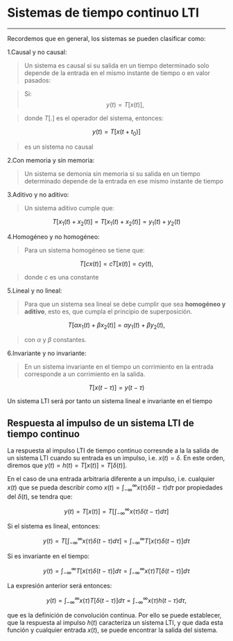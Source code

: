 
# Sistemas de tiempo continuo LTI
***

Recordemos que en general, los sistemas se pueden clasificar como:

1.Causal y no causal:

>Un sistema es causal si su salida en un tiempo determinado solo depende de la entrada en el mismo instante de tiempo o en valor pasados:

>Si: $$y(t) = T[x(t)],$$

>donde $T[.]$ es el operador del sistema, entonces:

$$y(t) = T[x(t+t_0)]$$ 

>es un sistema no causal

2.Con memoria y sin memoria: 

>Un sistema se demonia sin memoria si su salida en un tiempo determinado depende de la entrada en ese  mismo instante de tiempo

3.Aditivo y no aditivo:

>Un sistema aditivo cumple que:

$$T[x_1(t)+x_2(t)]=T[x_1(t)+x_2(t)]=y_1(t)+y_2(t)$$

4.Homogéneo y no homogéneo:

>Para un sistema homogéneo se tiene que:

$$T[cx(t)]=cT[x(t)]=cy(t),$$

>donde $c$ es una constante

5.Lineal y no lineal:

>Para que un sistema sea lineal se debe cumplir que sea **homogéneo y aditivo**, esto es, que cumpla el principio de superposición.

$$T[\alpha x_1(t)+ \beta x_2(t)] = \alpha y_1(t)+ \beta y_2(t),$$

>con $\alpha$ y $\beta$ constantes.

6.Invariante y no invariante:

>En un sistema invariante en el tiempo un corrimiento en la entrada corresponde a un corrimiento en la salida.

$$T[x(t-\tau)]=y(t-\tau)$$

Un sistema LTI será por tanto un sistema lineal e invariante en el tiempo

## Respuesta al impulso de un sistema LTI de tiempo continuo

La respuesta al impulso LTI de tiempo continuo corresnde a la la salida de un sistema LTI cuando su entrada es un impulso, i.e. $x(t) = \delta$. En este orden, diremos que $y(t)=h(t)=T[x(t)]=T[\delta(t)]$.

En el caso de una entrada arbitraria diferente a un impulso, i.e. cualquier $x(t)$ que se pueda describir como
$x(t)=\int_{-\infty}^{\infty}x(\tau)\delta(t-\tau)d\tau$ por propiedades del $\delta(t)$, se tendra que:

$$y(t) = T[x(t)]=T\left[\int_{-\infty}^{\infty}x(\tau)\delta(t-\tau)d\tau\right]$$

Si el sistema es lineal, entonces:

$$y(t) = T\left[\int_{-\infty}^{\infty}x(\tau)\delta(t-\tau)d\tau\right] = \int_{-\infty}^{\infty}T[x(\tau)\delta(t-\tau)]d\tau$$

Si es invariante en el tiempo:

$$y(t) = \int_{-\infty}^{\infty}T[x(\tau)\delta(t-\tau)]d\tau =  \int_{-\infty}^{\infty}x(\tau)T[\delta(t-\tau)]d\tau$$

La expresión anterior será entonces:

$$y(t) = \int_{-\infty}^{\infty}x(\tau)T[\delta(t-\tau)]d\tau = \int_{-\infty}^{\infty}x(\tau)h(t-\tau)d\tau,$$

que es la definición de convolución continua. Por ello se puede establecer, que la respuesta al impulso $h(t)$ caracteriza un sistema LTI, y que dada esta función y cualquier entrada $x(t)$, se puede encontrar la salida del sistema.
